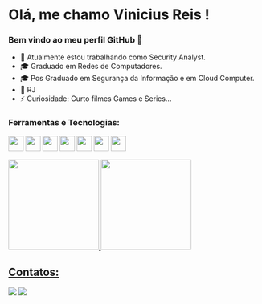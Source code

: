 # Olá, me chamo Vinicius Reis ! 
### Bem vindo ao meu perfil GitHub 👋

- 💼 Atualmente estou trabalhando como Security Analyst.
- 🎓 Graduado em Redes de Computadores.
- 🎓 Pos Graduado em Segurança da Informação e em Cloud Computer.
- 📌 RJ 
- ⚡ Curiosidade: Curto filmes Games e Series...

### Ferramentas e Tecnologias:
<img src="https://cdn.jsdelivr.net/gh/devicons/devicon/icons/git/git-original.svg" width="30" height="30" />  <img src="https://cdn.jsdelivr.net/gh/devicons/devicon/icons/linux/linux-original.svg" width="30" height="30"/> <img src="https://cdn.jsdelivr.net/gh/devicons/devicon/icons/ansible/ansible-original-wordmark.svg" width="30" height="30" /> 
<img src="https://cdn.jsdelivr.net/gh/devicons/devicon/icons/docker/docker-plain.svg" width="30" height="30"/>  <img src="https://cdn.jsdelivr.net/gh/devicons/devicon/icons/python/python-original.svg" width="30" height="30" />
<img src=https://upload.wikimedia.org/wikipedia/commons/thumb/3/38/Prometheus_software_logo.svg/1200px-Prometheus_software_logo.svg.png width="30" height="30" />
<img src=https://alternative.me/media/256/zabbix-icon-9tsddwdsnewrjs91-c.png width="30" height="30" />
 

<div>
<a href="https://github.com/reisvmr">
<img height="180em" src="https://github-readme-stats.vercel.app/api/top-langs/?username=reisvmr&layout=compact&langs_count=7&theme=dracula"/>
<img height="180em" src="https://github-readme-stats.vercel.app/api?username=reisvmr&show_icons=true&theme=dracula&include_all_commits=true&count_private=true"/> 
          
</div>


## Contatos:

<div>
<a href = "mailto:reisvmr@gmail.com"><img src="https://img.shields.io/badge/Gmail-D14836?style=for-the-badge&logo=gmail&logoColor=white" target="_blank"></a>
<a href="https://www.linkedin.com/in/vinicius-de-matos-reis-32888a2b" target="_blank"><img src="https://img.shields.io/badge/-LinkedIn-%230077B5?style=for-the-badge&logo=linkedin&logoColor=white" target="_blank"></a>   
</div>
